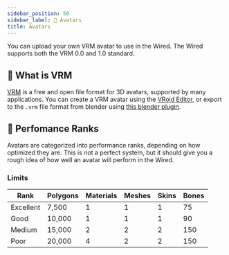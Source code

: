 ```yaml
---
sidebar_position: 50
sidebar_label: 💃 Avatars
title: Avatars
---
```


You can upload your own VRM avatar to use in the Wired. The Wired supports both the VRM 0.0 and 1.0 standard.

## 🤔 What is VRM

[VRM](https://vrm.dev/) is a free and open file format for 3D avatars, supported by many applications. You can create a VRM avatar using the [VRoid Editor](https://vroid.com/editor/en), or export to the `.vrm` file format from blender using [this blender plugin](https://github.com/saturday06/VRM_Addon_for_Blender).

## 🚀 Perfomance Ranks

Avatars are categorized into performance ranks, depending on how optimized they are. This is not a perfect system, but it should give you a rough idea of how well an avatar will perform in the Wired.

### Limits

| Rank      | Polygons | Materials | Meshes | Skins | Bones |
|-----------|----------|-----------|--------|-------|-------|
| Excellent | 7,500    | 1         | 1      | 1     | 75    |
| Good      | 10,000   | 1         | 1      | 1     | 90    |
| Medium    | 15,000   | 2         | 2      | 2     | 150   |
| Poor      | 20,000   | 4         | 2      | 2     | 150   |
